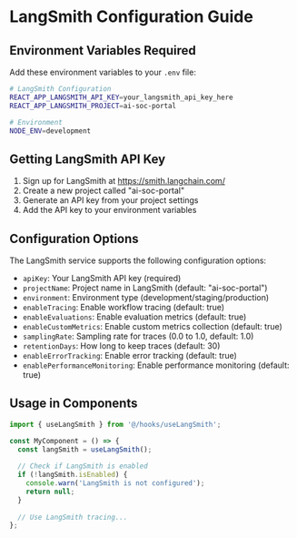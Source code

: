 # LangSmith Configuration Guide

## Environment Variables Required

Add these environment variables to your `.env` file:

```bash
# LangSmith Configuration
REACT_APP_LANGSMITH_API_KEY=your_langsmith_api_key_here
REACT_APP_LANGSMITH_PROJECT=ai-soc-portal

# Environment
NODE_ENV=development
```

## Getting LangSmith API Key

1. Sign up for LangSmith at https://smith.langchain.com/
2. Create a new project called "ai-soc-portal"
3. Generate an API key from your project settings
4. Add the API key to your environment variables

## Configuration Options

The LangSmith service supports the following configuration options:

- `apiKey`: Your LangSmith API key (required)
- `projectName`: Project name in LangSmith (default: "ai-soc-portal")
- `environment`: Environment type (development/staging/production)
- `enableTracing`: Enable workflow tracing (default: true)
- `enableEvaluations`: Enable evaluation metrics (default: true)
- `enableCustomMetrics`: Enable custom metrics collection (default: true)
- `samplingRate`: Sampling rate for traces (0.0 to 1.0, default: 1.0)
- `retentionDays`: How long to keep traces (default: 30)
- `enableErrorTracking`: Enable error tracking (default: true)
- `enablePerformanceMonitoring`: Enable performance monitoring (default: true)

## Usage in Components

```typescript
import { useLangSmith } from '@/hooks/useLangSmith';

const MyComponent = () => {
  const langSmith = useLangSmith();
  
  // Check if LangSmith is enabled
  if (!langSmith.isEnabled) {
    console.warn('LangSmith is not configured');
    return null;
  }
  
  // Use LangSmith tracing...
};
```
